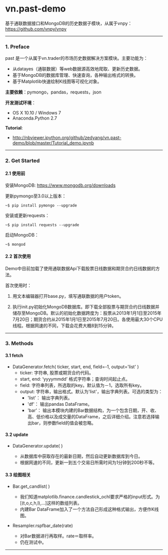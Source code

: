 # vn.past-demo
基于通联数据接口和MongoDB的历史数据子模块，从属于vnpy：https://github.com/vnpy/vnpy


---

### 1. Preface
past 是一个从属于vn.trader的市场历史数据解决方案模块。主要功能为：

* 从datayes（通联数据）等web数据源高效地爬取、更新历史数据。
* 基于MongoDB的数据库管理、快速查询，各种输出格式的转换。
* 基于Matplotlib快速绘制K线图等可视化对象。

**主要依赖**：pymongo，pandas，requests，json

**开发测试环境**：

* OS X 10.10 / Windows 7
* Anaconda.Python 2.7

**Tutorial**:

* http://nbviewer.ipython.org/github/zedyang/vn.past-demo/blob/master/Tutorial_demo.ipynb


---

### 2. Get Started

#### 2.1   使用前

安装MongoDB: https://www.mongodb.org/downloads


更新pymongo至3.0以上版本：


	~$ pip install pymongo --upgrade
    
    
安装或更新requests：

    ~$ pip install requests --upgrade
    
启动MongoDB：

    ~$ mongod

#### 2.2   首次使用
Demo中目前加载了使用通联数据Api下载股票日线数据和期货合约日线数据的方法。

首次使用时：

1. 用文本编辑器打开base.py，填写通联数据的用户token。

2. 执行init.py初始化MongoDB数据库。即下载全部股票与期货合约日线数据并储存至MongoDB。默认的初始化数据跨度为：股票从2013年1月1日至2015年7月20日；期货合约从2015年1月1日至2015年7月20日。各使用最大30个CPU线程。根据网速的不同，下载会花费大概8到15分钟。

---

### 3. Methods

#### 3.1 fetch
* DataGenerator.fetch( ticker, start, end, field=-1, output='list' )
    * ticker: 字符串, 股票或期货合约代码。
    * start, end: ‘yyyymmdd’ 格式字符串；查询时间起止点。
    * field: 字符串列表，所选取的key。默认值为－1，选取所有key。
    * output: 字符串，输出格式。默认为'list'，输出字典列表。可选的类型为：
        * 'list'： 输出字典列表。
        * 'df'： 输出pandas DataFrame。
        * 'bar'： 输出本模块内建的Bar数据结构，为一个包含日期，开、收、高、低价格以及成交量的DataFrame，之后详细介绍。注意若选择输出bar，则参数field的值会被忽略。
        
#### 3.2 update
* DataGenerator.update( )

    * 从数据库中获取存在的最新日期，然后自动更新数据库到今日。
    * 根据网速的不同，更新一到五个交易日所需时间为1分钟到200秒不等。
    
#### 3.3 绘图相关

* Bar.get_candlist( )

    * 我们知道matplotlib.finance.candlestick_ochl要求严格的input形式。为[(t,o,c,h,l),...]这样的数组列表。
    * 内建Bar DataFrame加入了一个方法自己形成这种格式输出，方便作K线图。
    

* Resampler.rspfbar_date(rate)

    * 对Bar数据进行再取样。rate＝取样率。
    * 仍在测试中。
    
    
---